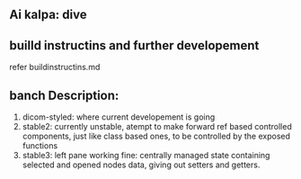## Ai kalpa: dive

## builld instructins and further developement
refer buildinstructins.md

## banch Description:
1. dicom-styled: where current developement is going
2. stable2: currently unstable, atempt to make forward ref based controlled components, just like class based ones, to be controlled by the exposed functions
3. stable3: left pane working fine: centrally managed state containing selected and opened nodes data, giving out setters and getters. 